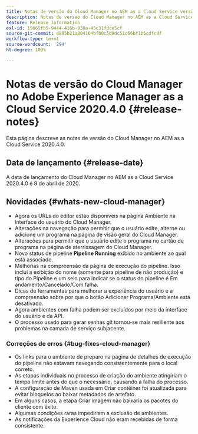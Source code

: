```yaml
---
title: Notas de versão do Cloud Manager no AEM as a Cloud Service versão 2020.4.0
description: Notas de versão do Cloud Manager no AEM as a Cloud Service versão 2020.4.0
feature: Release Information
exl-id: 15665fb5-9444-416b-938a-45c31fdce5cf
source-git-commit: d895b21a804164bfb0c5d9dc51c66bf1b5cdfc0f
workflow-type: tm+mt
source-wordcount: '294'
ht-degree: 100%

---
```


# Notas de versão do Cloud Manager no Adobe Experience Manager as a Cloud Service 2020.4.0 {#release-notes}

Esta página descreve as notas de versão do Cloud Manager no AEM as a Cloud Service 2020.4.0.

## Data de lançamento {#release-date}

A data de lançamento do Cloud Manager no AEM as a Cloud Service 2020.4.0 é 9 de abril de 2020.

## Novidades {#whats-new-cloud-manager}

* Agora os URLs do editor estão disponíveis na página Ambiente na interface do usuário do Cloud Manager.
* Alterações na navegação para permitir que o usuário edite, alterne ou adicione um programa na página de visão geral do Cloud Manager.
* Alterações para permitir que o usuário edite o programa no cartão de programa na página de aterrissagem do Cloud Manager.
* Novo status de pipeline **Pipeline Running** exibido no ambiente ao qual está associado.
* Melhorias na compreensão da página de execução do pipeline. Isso inclui a exibição do nome (somente para pipeline de não produção) e tipo do Pipeline e um selo para indicar se o status do pipeline é Em andamento/Cancelado/Com falha.
* Dicas de ferramentas para melhorar a experiência do usuário e a compreensão sobre por que o botão Adicionar Programa/Ambiente está desativado.
* Agora ambientes com falha podem ser excluídos por meio da interface do usuário e da API.
* O processo usado para gerar senhas git tornou-se mais resiliente aos problemas na camada de serviço subjacente.

### Correções de erros {#bug-fixes-cloud-manager}

* Os links para o ambiente de preparo na página de detalhes de execução do pipeline não estavam navegando consistentemente para o local correto.
* As etapas individuais no processo de criação do ambiente atingiriam o tempo limite antes do que o necessário, causando a falha do processo.
* A configuração de Maven usada em Criar contêiner foi atualizada para evitar bloqueios ao baixar metadados de artefato.
* Em alguns casos, a etapa Criar imagem não baixaria os pacotes do cliente com êxito.
* Algumas condições raras impediriam a exclusão de ambientes.
* As notificações da Experience Cloud não eram recebidas de forma consistente.
